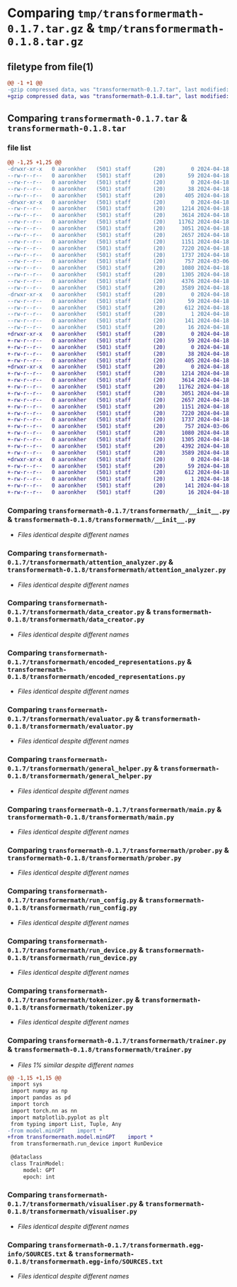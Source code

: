 # Comparing `tmp/transformermath-0.1.7.tar.gz` & `tmp/transformermath-0.1.8.tar.gz`

## filetype from file(1)

```diff
@@ -1 +1 @@
-gzip compressed data, was "transformermath-0.1.7.tar", last modified: Thu Apr 18 12:44:22 2024, max compression
+gzip compressed data, was "transformermath-0.1.8.tar", last modified: Thu Apr 18 12:46:34 2024, max compression
```

## Comparing `transformermath-0.1.7.tar` & `transformermath-0.1.8.tar`

### file list

```diff
@@ -1,25 +1,25 @@
-drwxr-xr-x   0 aaronkher   (501) staff       (20)        0 2024-04-18 12:44:22.969371 transformermath-0.1.7/
--rw-r--r--   0 aaronkher   (501) staff       (20)       59 2024-04-18 12:44:22.969142 transformermath-0.1.7/PKG-INFO
--rw-r--r--   0 aaronkher   (501) staff       (20)        0 2024-04-18 07:27:06.000000 transformermath-0.1.7/README.md
--rw-r--r--   0 aaronkher   (501) staff       (20)       38 2024-04-18 12:44:22.969565 transformermath-0.1.7/setup.cfg
--rw-r--r--   0 aaronkher   (501) staff       (20)      405 2024-04-18 12:44:19.000000 transformermath-0.1.7/setup.py
-drwxr-xr-x   0 aaronkher   (501) staff       (20)        0 2024-04-18 12:44:22.966597 transformermath-0.1.7/transformermath/
--rw-r--r--   0 aaronkher   (501) staff       (20)     1214 2024-04-18 12:22:33.000000 transformermath-0.1.7/transformermath/__init__.py
--rw-r--r--   0 aaronkher   (501) staff       (20)     3614 2024-04-18 04:30:10.000000 transformermath-0.1.7/transformermath/attention_analyzer.py
--rw-r--r--   0 aaronkher   (501) staff       (20)    11762 2024-04-18 12:44:13.000000 transformermath-0.1.7/transformermath/data_creator.py
--rw-r--r--   0 aaronkher   (501) staff       (20)     3051 2024-04-18 12:38:26.000000 transformermath-0.1.7/transformermath/encoded_representations.py
--rw-r--r--   0 aaronkher   (501) staff       (20)     2657 2024-04-18 12:44:07.000000 transformermath-0.1.7/transformermath/evaluator.py
--rw-r--r--   0 aaronkher   (501) staff       (20)     1151 2024-04-18 12:43:54.000000 transformermath-0.1.7/transformermath/general_helper.py
--rw-r--r--   0 aaronkher   (501) staff       (20)     7220 2024-04-18 12:31:59.000000 transformermath-0.1.7/transformermath/main.py
--rw-r--r--   0 aaronkher   (501) staff       (20)     1737 2024-04-18 12:43:47.000000 transformermath-0.1.7/transformermath/prober.py
--rw-r--r--   0 aaronkher   (501) staff       (20)      757 2024-03-06 06:47:30.000000 transformermath-0.1.7/transformermath/run_config.py
--rw-r--r--   0 aaronkher   (501) staff       (20)     1080 2024-04-18 10:52:53.000000 transformermath-0.1.7/transformermath/run_device.py
--rw-r--r--   0 aaronkher   (501) staff       (20)     1305 2024-04-18 04:52:17.000000 transformermath-0.1.7/transformermath/tokenizer.py
--rw-r--r--   0 aaronkher   (501) staff       (20)     4376 2024-04-18 12:34:47.000000 transformermath-0.1.7/transformermath/trainer.py
--rw-r--r--   0 aaronkher   (501) staff       (20)     3589 2024-04-18 12:34:51.000000 transformermath-0.1.7/transformermath/visualiser.py
-drwxr-xr-x   0 aaronkher   (501) staff       (20)        0 2024-04-18 12:44:22.968647 transformermath-0.1.7/transformermath.egg-info/
--rw-r--r--   0 aaronkher   (501) staff       (20)       59 2024-04-18 12:44:22.000000 transformermath-0.1.7/transformermath.egg-info/PKG-INFO
--rw-r--r--   0 aaronkher   (501) staff       (20)      612 2024-04-18 12:44:22.000000 transformermath-0.1.7/transformermath.egg-info/SOURCES.txt
--rw-r--r--   0 aaronkher   (501) staff       (20)        1 2024-04-18 12:44:22.000000 transformermath-0.1.7/transformermath.egg-info/dependency_links.txt
--rw-r--r--   0 aaronkher   (501) staff       (20)      141 2024-04-18 12:44:22.000000 transformermath-0.1.7/transformermath.egg-info/requires.txt
--rw-r--r--   0 aaronkher   (501) staff       (20)       16 2024-04-18 12:44:22.000000 transformermath-0.1.7/transformermath.egg-info/top_level.txt
+drwxr-xr-x   0 aaronkher   (501) staff       (20)        0 2024-04-18 12:46:34.975863 transformermath-0.1.8/
+-rw-r--r--   0 aaronkher   (501) staff       (20)       59 2024-04-18 12:46:34.975641 transformermath-0.1.8/PKG-INFO
+-rw-r--r--   0 aaronkher   (501) staff       (20)        0 2024-04-18 07:27:06.000000 transformermath-0.1.8/README.md
+-rw-r--r--   0 aaronkher   (501) staff       (20)       38 2024-04-18 12:46:34.976033 transformermath-0.1.8/setup.cfg
+-rw-r--r--   0 aaronkher   (501) staff       (20)      405 2024-04-18 12:46:30.000000 transformermath-0.1.8/setup.py
+drwxr-xr-x   0 aaronkher   (501) staff       (20)        0 2024-04-18 12:46:34.973661 transformermath-0.1.8/transformermath/
+-rw-r--r--   0 aaronkher   (501) staff       (20)     1214 2024-04-18 12:22:33.000000 transformermath-0.1.8/transformermath/__init__.py
+-rw-r--r--   0 aaronkher   (501) staff       (20)     3614 2024-04-18 04:30:10.000000 transformermath-0.1.8/transformermath/attention_analyzer.py
+-rw-r--r--   0 aaronkher   (501) staff       (20)    11762 2024-04-18 12:44:13.000000 transformermath-0.1.8/transformermath/data_creator.py
+-rw-r--r--   0 aaronkher   (501) staff       (20)     3051 2024-04-18 12:38:26.000000 transformermath-0.1.8/transformermath/encoded_representations.py
+-rw-r--r--   0 aaronkher   (501) staff       (20)     2657 2024-04-18 12:44:07.000000 transformermath-0.1.8/transformermath/evaluator.py
+-rw-r--r--   0 aaronkher   (501) staff       (20)     1151 2024-04-18 12:43:54.000000 transformermath-0.1.8/transformermath/general_helper.py
+-rw-r--r--   0 aaronkher   (501) staff       (20)     7220 2024-04-18 12:31:59.000000 transformermath-0.1.8/transformermath/main.py
+-rw-r--r--   0 aaronkher   (501) staff       (20)     1737 2024-04-18 12:43:47.000000 transformermath-0.1.8/transformermath/prober.py
+-rw-r--r--   0 aaronkher   (501) staff       (20)      757 2024-03-06 06:47:30.000000 transformermath-0.1.8/transformermath/run_config.py
+-rw-r--r--   0 aaronkher   (501) staff       (20)     1080 2024-04-18 12:46:25.000000 transformermath-0.1.8/transformermath/run_device.py
+-rw-r--r--   0 aaronkher   (501) staff       (20)     1305 2024-04-18 04:52:17.000000 transformermath-0.1.8/transformermath/tokenizer.py
+-rw-r--r--   0 aaronkher   (501) staff       (20)     4392 2024-04-18 12:46:19.000000 transformermath-0.1.8/transformermath/trainer.py
+-rw-r--r--   0 aaronkher   (501) staff       (20)     3589 2024-04-18 12:34:51.000000 transformermath-0.1.8/transformermath/visualiser.py
+drwxr-xr-x   0 aaronkher   (501) staff       (20)        0 2024-04-18 12:46:34.975165 transformermath-0.1.8/transformermath.egg-info/
+-rw-r--r--   0 aaronkher   (501) staff       (20)       59 2024-04-18 12:46:34.000000 transformermath-0.1.8/transformermath.egg-info/PKG-INFO
+-rw-r--r--   0 aaronkher   (501) staff       (20)      612 2024-04-18 12:46:34.000000 transformermath-0.1.8/transformermath.egg-info/SOURCES.txt
+-rw-r--r--   0 aaronkher   (501) staff       (20)        1 2024-04-18 12:46:34.000000 transformermath-0.1.8/transformermath.egg-info/dependency_links.txt
+-rw-r--r--   0 aaronkher   (501) staff       (20)      141 2024-04-18 12:46:34.000000 transformermath-0.1.8/transformermath.egg-info/requires.txt
+-rw-r--r--   0 aaronkher   (501) staff       (20)       16 2024-04-18 12:46:34.000000 transformermath-0.1.8/transformermath.egg-info/top_level.txt
```

### Comparing `transformermath-0.1.7/transformermath/__init__.py` & `transformermath-0.1.8/transformermath/__init__.py`

 * *Files identical despite different names*

### Comparing `transformermath-0.1.7/transformermath/attention_analyzer.py` & `transformermath-0.1.8/transformermath/attention_analyzer.py`

 * *Files identical despite different names*

### Comparing `transformermath-0.1.7/transformermath/data_creator.py` & `transformermath-0.1.8/transformermath/data_creator.py`

 * *Files identical despite different names*

### Comparing `transformermath-0.1.7/transformermath/encoded_representations.py` & `transformermath-0.1.8/transformermath/encoded_representations.py`

 * *Files identical despite different names*

### Comparing `transformermath-0.1.7/transformermath/evaluator.py` & `transformermath-0.1.8/transformermath/evaluator.py`

 * *Files identical despite different names*

### Comparing `transformermath-0.1.7/transformermath/general_helper.py` & `transformermath-0.1.8/transformermath/general_helper.py`

 * *Files identical despite different names*

### Comparing `transformermath-0.1.7/transformermath/main.py` & `transformermath-0.1.8/transformermath/main.py`

 * *Files identical despite different names*

### Comparing `transformermath-0.1.7/transformermath/prober.py` & `transformermath-0.1.8/transformermath/prober.py`

 * *Files identical despite different names*

### Comparing `transformermath-0.1.7/transformermath/run_config.py` & `transformermath-0.1.8/transformermath/run_config.py`

 * *Files identical despite different names*

### Comparing `transformermath-0.1.7/transformermath/run_device.py` & `transformermath-0.1.8/transformermath/run_device.py`

 * *Files identical despite different names*

### Comparing `transformermath-0.1.7/transformermath/tokenizer.py` & `transformermath-0.1.8/transformermath/tokenizer.py`

 * *Files identical despite different names*

### Comparing `transformermath-0.1.7/transformermath/trainer.py` & `transformermath-0.1.8/transformermath/trainer.py`

 * *Files 1% similar despite different names*

```diff
@@ -1,15 +1,15 @@
 import sys
 import numpy as np
 import pandas as pd
 import torch
 import torch.nn as nn
 import matplotlib.pyplot as plt
 from typing import List, Tuple, Any
-from model.minGPT    import *
+from transformermath.model.minGPT    import *
 from transformermath.run_device import RunDevice
 
 @dataclass
 class TrainModel:
     model: GPT
     epoch: int
```

### Comparing `transformermath-0.1.7/transformermath/visualiser.py` & `transformermath-0.1.8/transformermath/visualiser.py`

 * *Files identical despite different names*

### Comparing `transformermath-0.1.7/transformermath.egg-info/SOURCES.txt` & `transformermath-0.1.8/transformermath.egg-info/SOURCES.txt`

 * *Files identical despite different names*

